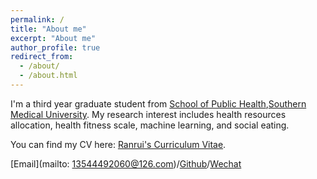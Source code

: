 ```yaml
---
permalink: /
title: "About me"
excerpt: "About me"
author_profile: true
redirect_from: 
  - /about/
  - /about.html
---
```


I'm a third year graduate student from [School of Public Health](http://portal.smu.edu.cn/gwxy/index.htm),[Southern Medical University](https://www.smu.edu.cn). My research interest includes health resources allocation, health fitness scale, machine learning, and social eating.

You can find my CV here: [Ranrui's Curriculum Vitae](../assets/Curriculum_Vitae.pdf).

[Email](mailto: 13544492060@126.com)/[Github](https://github.com/Ranrui99)/[Wechat](../images/wechat.jpg)

